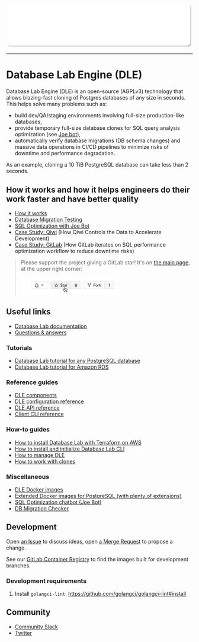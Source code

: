 <p align="center"><img width="500" src="./assets/dle_button.svg" border="0" /></p>

---

# Database Lab Engine (DLE)

Database Lab Engine (DLE) is an open-source (AGPLv3) technology that allows blazing-fast cloning of Postgres databases of any size in seconds. This helps solve many problems such as:
- build dev/QA/staging environments involving full-size production-like databases,
- provide temporary full-size database clones for SQL query analysis optimization (see [Joe bot](https://gitlab.com/postgres-ai/joe)),
- automatically verify database migrations (DB schema changes) and massive data operations in CI/CD pipelines to minimize risks of downtime and performance degradation.

As an example, cloning a 10 TiB PostgreSQL database can take less than 2 seconds.

## How it works and how it helps engineers do their work faster and have better quality
- [How it works](https://postgres.agi/products/how-it-works)
- [Database Migration Testing](https://postgres.ai/products/database-migration-testing)
- [SQL Optimization with Joe Bot](https://postgres.ai/products/joe)
- [Case Study: Qiwi](https://postgres.ai/resources/case-studies/qiwi) (How Qiwi Controls the Data to Accelerate Development)
- [Case Study: GitLab](https://postgres.ai/resources/case-studies/gitlab) (How GitLab iterates on SQL performance optimization workflow to reduce downtime risks)

> Please support the project giving a GitLab star! It's on [the main page](https://gitlab.com/postgres-ai/database-lab), at the upper right corner:
>
> ![Add a star](./assets/star.gif)

## Useful links
- [Database Lab documentation](https://postgres.ai/docs)
- [Questions & answers](https://postgres.ai/docs/questions-and-answers)
### Tutorials
- [Database Lab tutorial for any PostgreSQL database](https://postgres.ai/docs/tutorials/database-lab-tutorial)
- [Database Lab tutorial for Amazon RDS](https://postgres.ai/docs/tutorials/database-lab-tutorial-amazon-rds)
### Reference guides
- [DLE components](https://postgres.ai/docs/reference-guides/database-lab-engine-components)
- [DLE configuration reference](https://postgres.ai/docs/database-lab/config-reference)
- [DLE API reference](https://postgres.ai/swagger-ui/dblab/)
- [Client CLI reference](https://postgres.ai/docs/database-lab/cli-reference)
### How-to guides
- [How to install Database Lab with Terraform on AWS](https://postgres.ai/docs/how-to-guides/administration/install-database-lab-with-terraform)
- [How to install and initialize Database Lab CLI](https://postgres.ai/docs/guides/cli/cli-install-init)
- [How to manage DLE](https://postgres.ai/docs/how-to-guides/administration)
- [How to work with clones](https://postgres.ai/docs/how-to-guides/cloning) 
### Miscellaneous
- [DLE Docker images](https://hub.docker.com/r/postgresai/dblab-server)
- [Extended Docker images for PostgreSQL (with plenty of extensions)](https://hub.docker.com/r/postgresai/extended-postgres)
- [SQL Optimization chatbot (Joe Bot)](https://postgres.ai/docs/joe-bot)
- [DB Migration Checker](https://postgres.ai/docs/db-migration-checker)

## Development
Open [an Issue](https://gitlab.com/postgres-ai/database-lab/-/issues) to discuss ideas, open [a Merge Request](https://gitlab.com/postgres-ai/database-lab/-/merge_requests) to propose a change.

See our [GitLab Container Registry](https://gitlab.com/postgres-ai/database-lab/container_registry) to find the images built for development branches.
<!-- TODO: SDK docs -->
<!-- TODO: Contribution guideline -->

### Development requirements
1. Install `golangci-lint`: https://github.com/golangci/golangci-lint#install

## Community
- [Community Slack](https://slack.postgres.ai)
- [Twitter](https://twitter.com/Database_Lab)

